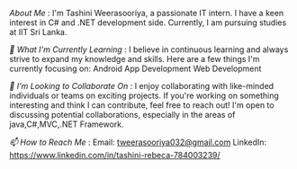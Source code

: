 _About Me_ : 
I'm Tashini Weerasooriya, a passionate IT intern. I have a keen interest in C# and .NET development side. Currently, I am pursuing studies at IIT Sri Lanka.

_🌱 What I'm Currently Learning_ : 
I believe in continuous learning and always strive to expand my knowledge and skills. Here are a few things I'm currently focusing on:
    Android App Development
    Web Development

_👯 I'm Looking to Collaborate On_ : 
I enjoy collaborating with like-minded individuals or teams on exciting projects. If you're working on something interesting and think I can contribute, feel free to reach out! I'm open to discussing potential collaborations, especially in the areas of java,C#,MVC,.NET Framework.

_📫 How to Reach Me_ : 
Email: tweerasooriya032@gmail.com
LinkedIn: https://www.linkedin.com/in/tashini-rebeca-784003239/
